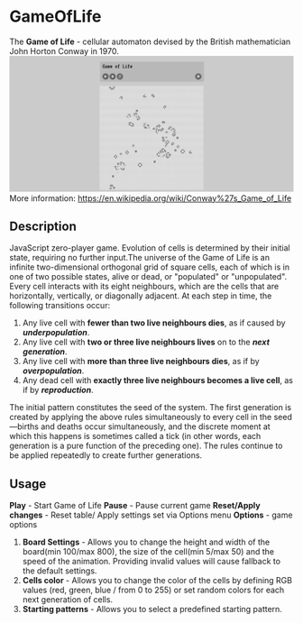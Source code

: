GameOfLife
=============
The **Game of Life** - cellular automaton devised by the British mathematician John Horton Conway in 1970.
![Screenshot](gol.png)
More information: https://en.wikipedia.org/wiki/Conway%27s_Game_of_Life

Description
-------------------
JavaScript zero-player game. Evolution of cells is determined by their initial state, requiring no further input.The universe of the Game of Life is an infinite two-dimensional orthogonal grid of square cells, each of which is in one of two possible states, alive or dead, or "populated" or "unpopulated". Every cell interacts with its eight neighbours, which are the cells that are horizontally, vertically, or diagonally adjacent. At each step in time, the following transitions occur:

1. Any live cell with **fewer than two live neighbours dies**, as if caused by ***underpopulation***.
2. Any live cell with **two or three live neighbours lives** on to the ***next generation***.
3. Any live cell with **more than three live neighbours dies**, as if by ***overpopulation***.
4. Any dead cell with **exactly three live neighbours becomes a live cell**, as if by ***reproduction***.

The initial pattern constitutes the seed of the system. The first generation is created by applying the above rules simultaneously to every cell in the seed—births and deaths occur simultaneously, and the discrete moment at which this happens is sometimes called a tick (in other words, each generation is a pure function of the preceding one). The rules continue to be applied repeatedly to create further generations.

Usage
-------------------
**Play** - Start Game of Life
**Pause** - Pause current game
**Reset/Apply changes** - Reset table/ Apply settings set via Options menu
**Options** - game options
  1. **Board Settings** - Allows you to change the height and width of the board(min 100/max 800), the size of the cell(min 5/max 50) and the speed of the animation. Providing invalid values ​​will cause fallback to the default settings.
  2. **Cells color** - Allows you to change the color of the cells by defining RGB values ​​(red, green, blue / from 0 to 255) or set random colors for each next generation of cells.
  3. **Starting patterns** - Allows you to select a predefined starting pattern.
